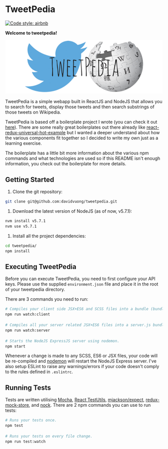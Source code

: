 # TweetPedia

[![Code style: airbnb](https://img.shields.io/badge/code%20style-airbnb-blue.svg?style=flat-square)](https://github.com/airbnb/javascript)

**Welcome to tweetpedia!**

![](assets/images/logo.gif)

TweetPedia is a simple webapp built in ReactJS and NodeJS that allows you to search for tweets, display those tweets and then search substrings of those tweets on Wikipedia.

TweetPedia is based off a boilerplate project I wrote (you can check it out [here](https://github.com/davidvuong/node-react-bp)). There are some really great boilerplates out there already like [react-redux-universal-hot-example](https://github.com/erikras/react-redux-universal-hot-example) but I wanted a deeper understand about how the various components fit together so I decided to write my own just as a learning exercise.

The boilerplate has a little bit more information about the various npm commands and what technologies are used so if this README isn't enough information, you check out the boilerplate for more details.

## Getting Started

1. Clone the git repository:

  ```bash
  git clone git@github.com:davidvuong/tweetpedia.git
  ```

1. Download the latest version of NodeJS (as of now, v5.7.1):

  ```bash
  nvm install v5.7.1
  nvm use v5.7.1
  ```

1. Install all the project dependencies:

  ```bash
  cd tweetpedia/
  npm install
  ```

## Executing TweetPedia

Before you can execute TweetPedia, you need to first configure your API keys. Please use the supplied `environment.json` file and place it in the root of your tweetpedia directory.

There are 3 commands you need to run:

```bash
# Compiles your client side JSX+ES6 and SCSS files into a bundle (bundle.js, style.css).
npm run watch:client

# Compiles all your server related JSX+ES6 files into a server.js bundle.
npm run watch:server

# Starts the NodeJS ExpressJS server using nodemon.
npm start
```

Whenever a change is made to any SCSS, ES6 or JSX files, your code will be re-compiled and [nodemon](https://github.com/remy/nodemon) will restart the NodeJS Express server. I've also setup ESLint to raise any warnings/errors if your code doesn't comply to the rules defined in `.eslintrc`.

## Running Tests

Tests are written utilising [Mocha](http://mochajs.org/), [React TestUtils](https://facebook.github.io/react/docs/test-utils.html), [mjackson/expect](https://github.com/mjackson/expect), [redux-mock-store](https://github.com/arnaudbenard/redux-mock-store), and [nock](https://github.com/pgte/nock). There are 2 npm commands you can use to run tests:

```bash
# Runs your tests once.
npm test

# Runs your tests on every file change.
npm run test:watch
```
